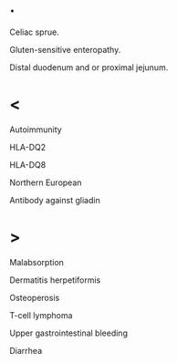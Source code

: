 # .

Celiac sprue.

Gluten-sensitive enteropathy.

Distal duodenum and or proximal jejunum.

# <

Autoimmunity

HLA-DQ2

HLA-DQ8

Northern European

Antibody against gliadin

# >

Malabsorption

Dermatitis herpetiformis

Osteoperosis

T-cell lymphoma

Upper gastrointestinal bleeding

Diarrhea
